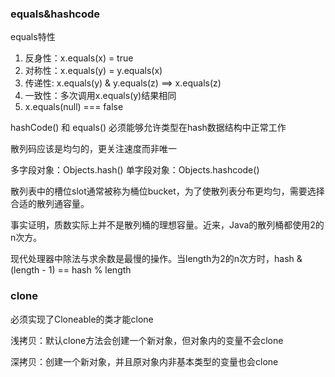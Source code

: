 ### equals&hashcode

equals特性

1. 反身性：x.equals(x) = true 
2. 对称性：x.equals(y) = y.equals(x)
3. 传递性:   x.equals(y) & y.equals(z) ==> x.equals(z)
4. 一致性：多次调用x.equals(y)结果相同
5. x.equals(null) === false

hashCode() 和 equals() 必须能够允许类型在hash数据结构中正常工作

散列码应该是均匀的，更关注速度而非唯一

多字段对象：Objects.hash()      单字段对象：Objects.hashcode()

散列表中的槽位slot通常被称为桶位bucket，为了使散列表分布更均匀，需要选择合适的散列通容量。

事实证明，质数实际上并不是散列桶的理想容量。近来，Java的散列桶都使用2的n次方。

现代处理器中除法与求余数是最慢的操作。当length为2的n次方时，hash & (length - 1) == hash % length 

### clone

必须实现了Cloneable的类才能clone

浅拷贝：默认clone方法会创建一个新对象，但对象内的变量不会clone

深拷贝：创建一个新对象，并且原对象内非基本类型的变量也会clone